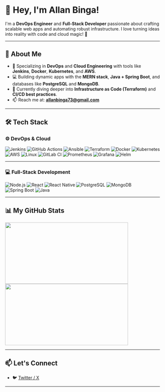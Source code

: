 # 👋 Hey, I'm Allan Binga!

I'm a **DevOps Engineer** and **Full-Stack Developer** passionate about crafting scalable web apps and automating robust infrastructure. I love turning ideas into reality with code and cloud magic! 🚀

---

## 🌟 About Me

- 🔧 Specializing in **DevOps** and **Cloud Engineering** with tools like **Jenkins**, **Docker**, **Kubernetes**, and **AWS**.
- 💻 Building dynamic apps with the **MERN stack**, **Java + Spring Boot**, and databases like **PostgreSQL** and **MongoDB**.
- 🌱 Currently diving deeper into **Infrastructure as Code (Terraform)** and **CI/CD best practices**.
- 📫 Reach me at: **[allanbinga73@gmail.com](mailto:allanbinga73@gmail.com)**

---

## 🛠️ Tech Stack

### ⚙️ DevOps & Cloud

![Jenkins](https://img.shields.io/badge/Jenkins-%23D24939.svg?style=for-the-badge&logo=jenkins&logoColor=white)
![GitHub Actions](https://img.shields.io/badge/GitHub%20Actions-%232671E5.svg?style=for-the-badge&logo=githubactions&logoColor=white)
![Ansible](https://img.shields.io/badge/Ansible-%231A1918.svg?style=for-the-badge&logo=ansible&logoColor=white)
![Terraform](https://img.shields.io/badge/Terraform-%235835CC.svg?style=for-the-badge&logo=terraform&logoColor=white)
![Docker](https://img.shields.io/badge/Docker-%232496ED.svg?style=for-the-badge&logo=docker&logoColor=white)
![Kubernetes](https://img.shields.io/badge/Kubernetes-%23326CE5.svg?style=for-the-badge&logo=kubernetes&logoColor=white)
![AWS](https://img.shields.io/badge/AWS-%23FF9900.svg?style=for-the-badge&logo=amazonaws&logoColor=white)
![Linux](https://img.shields.io/badge/Linux-%23FCC624.svg?style=for-the-badge&logo=linux&logoColor=black)
![GitLab CI](https://img.shields.io/badge/GitLab%20CI-%23FCA121.svg?style=for-the-badge&logo=gitlab&logoColor=white)
![Prometheus](https://img.shields.io/badge/Prometheus-%23E6522C.svg?style=for-the-badge&logo=prometheus&logoColor=white)
![Grafana](https://img.shields.io/badge/Grafana-%23F46800.svg?style=for-the-badge&logo=grafana&logoColor=white)
![Helm](https://img.shields.io/badge/Helm-%230F1689.svg?style=for-the-badge&logo=helm&logoColor=white)

---

### 💻 Full-Stack Development

![Node.js](https://img.shields.io/badge/Node.js-%23339933.svg?style=for-the-badge&logo=node.js&logoColor=white)
![React](https://img.shields.io/badge/React-%2320232a.svg?style=for-the-badge&logo=react&logoColor=%2361DAFB)
![React Native](https://img.shields.io/badge/React_Native-%2320232a.svg?style=for-the-badge&logo=react&logoColor=%2361DAFB)
![PostgreSQL](https://img.shields.io/badge/PostgreSQL-%23316192.svg?style=for-the-badge&logo=postgresql&logoColor=white)
![MongoDB](https://img.shields.io/badge/MongoDB-%2347A248.svg?style=for-the-badge&logo=mongodb&logoColor=white)
![Spring Boot](https://img.shields.io/badge/Spring_Boot-%236DB33F.svg?style=for-the-badge&logo=spring-boot&logoColor=white)
![Java](https://img.shields.io/badge/Java-%23ED8B00.svg?style=for-the-badge&logo=java&logoColor=white)

---

## 📊 My GitHub Stats

<img src="https://github-readme-stats.vercel.app/api?username=Allan-Binga&show_icons=true&theme=radical" width="400" height="200" />
<img src="https://streak-stats.demolab.com/?user=Allan-Binga&theme=radical" width="400" height="200" />

---

## 📫 Let's Connect

<!-- - 💼 [LinkedIn](https://www.linkedin.com/in/allanbinga) -->
<!-- - 🌐 [Portfolio](https://allanbinga.dev) -->

- 🐦 [Twitter / X](https://x.com/B1nga__)

---
